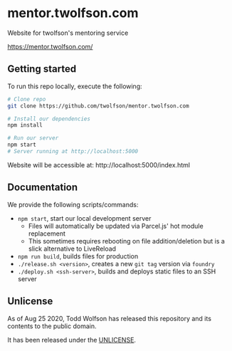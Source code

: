 # mentor.twolfson.com
Website for twolfson's mentoring service

https://mentor.twolfson.com/

## Getting started
To run this repo locally, execute the following:

```bash
# Clone repo
git clone https://github.com/twolfson/mentor.twolfson.com

# Install our dependencies
npm install

# Run our server
npm start
# Server running at http://localhost:5000
```

Website will be accessible at: http://localhost:5000/index.html

## Documentation
We provide the following scripts/commands:

- `npm start`, start our local development server
  - Files will automatically be updated via Parcel.js' hot module replacement
  - This sometimes requires rebooting on file addition/deletion but is a slick alternative to LiveReload
- `npm run build`, builds files for production
- `./release.sh <version>`, creates a new `git tag` version via `foundry`
- `./deploy.sh <ssh-server>`, builds and deploys static files to an SSH server

## Unlicense
As of Aug 25 2020, Todd Wolfson has released this repository and its contents to the public domain.

It has been released under the [UNLICENSE][].

[UNLICENSE]: UNLICENSE
